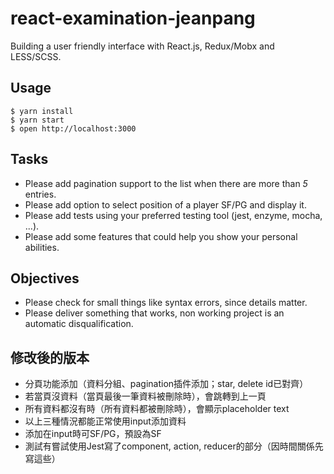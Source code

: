 # react-examination-jeanpang

Building a user friendly interface with React.js, Redux/Mobx and LESS/SCSS.

## Usage

```
$ yarn install
$ yarn start
$ open http://localhost:3000
```

## Tasks

- Please add pagination support to the list when there are more than *5* entries.
- Please add option to select position of a player SF/PG and display it.
- Please add tests using your preferred testing tool (jest, enzyme, mocha, ...).
- Please add some features that could help you show your personal abilities.

## Objectives

- Please check for small things like syntax errors, since details matter.
- Please deliver something that works, non working project is an automatic disqualification.



## 修改後的版本
- 分頁功能添加（資料分組、pagination插件添加；star, delete id已對齊）
- 若當頁沒資料（當頁最後一筆資料被刪除時），會跳轉到上一頁
- 所有資料都沒有時（所有資料都被刪除時），會顯示placeholder text
- 以上三種情況都能正常使用input添加資料
- 添加在input時可SF/PG，預設為SF
- 測試有嘗試使用Jest寫了component, action, reducer的部分（因時間關係先寫這些）
